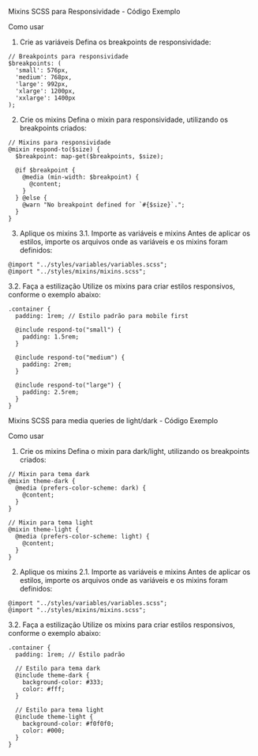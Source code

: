 Mixins SCSS para Responsividade - Código Exemplo

Como usar
1. Crie as variáveis
Defina os breakpoints de responsividade:
```
// Breakpoints para responsividade
$breakpoints: (
  'small': 576px,
  'medium': 768px,
  'large': 992px,
  'xlarge': 1200px,
  'xxlarge': 1400px
);
```


2. Crie os mixins
Defina o mixin para responsividade, utilizando os breakpoints criados:

```
// Mixins para responsividade
@mixin respond-to($size) {
  $breakpoint: map-get($breakpoints, $size);

  @if $breakpoint {
    @media (min-width: $breakpoint) {
      @content;
    }
  } @else {
    @warn "No breakpoint defined for `#{$size}`.";
  }
}
```


3. Aplique os mixins
3.1. Importe as variáveis e mixins
Antes de aplicar os estilos, importe os arquivos onde as variáveis e os mixins foram definidos:
```
@import "../styles/variables/variables.scss";
@import "../styles/mixins/mixins.scss";
```

3.2. Faça a estilização
Utilize os mixins para criar estilos responsivos, conforme o exemplo abaixo:
```
.container {
  padding: 1rem; // Estilo padrão para mobile first

  @include respond-to("small") {
    padding: 1.5rem;
  }

  @include respond-to("medium") {
    padding: 2rem;
  }

  @include respond-to("large") {
    padding: 2.5rem;
  }
}
```

Mixins SCSS para media queries de light/dark - Código Exemplo

Como usar

1. Crie os mixins
Defina o mixin para dark/light, utilizando os breakpoints criados:

```
// Mixin para tema dark
@mixin theme-dark {
  @media (prefers-color-scheme: dark) {
    @content;
  }
}

// Mixin para tema light
@mixin theme-light {
  @media (prefers-color-scheme: light) {
    @content;
  }
}
```


2. Aplique os mixins
2.1. Importe as variáveis e mixins
Antes de aplicar os estilos, importe os arquivos onde as variáveis e os mixins foram definidos:
```
@import "../styles/variables/variables.scss";
@import "../styles/mixins/mixins.scss";
```

3.2. Faça a estilização
Utilize os mixins para criar estilos responsivos, conforme o exemplo abaixo:
```
.container {
  padding: 1rem; // Estilo padrão

  // Estilo para tema dark
  @include theme-dark {
    background-color: #333;
    color: #fff;
  }

  // Estilo para tema light
  @include theme-light {
    background-color: #f0f0f0;
    color: #000;
  }
}
```

